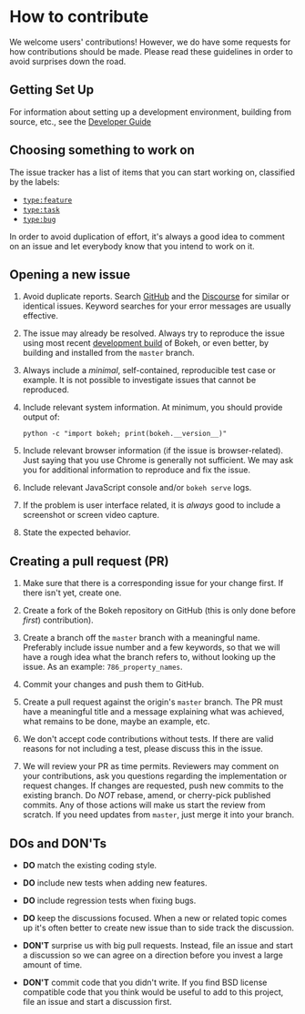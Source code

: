 # How to contribute

We welcome users' contributions! However, we do have some requests for how contributions
should be made. Please read these guidelines in order to avoid surprises down the road.

## Getting Set Up

For information about setting up a development environment, building from source, etc., 
see the [Developer Guide](https://bokeh.pydata.org/en/latest/docs/dev_guide.html)

## Choosing something to work on

The issue tracker has a list of items that you can start working on, classified by the labels:

* [`type:feature`](https://github.com/bokeh/bokeh/labels/type:%20feature)
* [`type:task`](https://github.com/bokeh/bokeh/labels/type:%20task)
* [`type:bug`](https://github.com/bokeh/bokeh/labels/type:%20bug)

In order to avoid duplication of effort, it's always a good idea to comment on an issue
and let everybody know that you intend to work on it.

## Opening a new issue

1. Avoid duplicate reports. Search [GitHub](https://github.com/bokeh/bokeh/issues) and
   the [Discourse](https://discourse.bokeh.org) for similar or identical issues. Keyword 
   searches for your error messages are usually effective.

2. The issue may already be resolved. Always try to reproduce the issue using most recent
   [development build](http://bokeh.pydata.org/docs/installation.html#developer-builds) of
   Bokeh, or even better, by building and installed from the `master` branch.

3. Always include a *minimal*, self-contained, reproducible test case or example. It is not
   possible to investigate issues that cannot be reproduced. 

4. Include relevant system information. At minimum, you should provide output of:

      `python -c "import bokeh; print(bokeh.__version__)"`

5. Include relevant browser information (if the issue is browser-related). Just saying that you
   use Chrome is generally not sufficient. We may ask you for additional information to
   reproduce and fix the issue.

6. Include relevant JavaScript console and/or `bokeh serve` logs.

7. If the problem is user interface related, it is *always* good to include a screenshot or 
   screen video capture.

8. State the expected behavior.

## Creating a pull request (PR)

1. Make sure that there is a corresponding issue for your change first. If there isn't yet,
   create one.

2. Create a fork of the Bokeh repository on GitHub (this is only done before *first*) contribution).

3. Create a branch off the `master` branch with a meaningful name. Preferably include issue number
   and a few keywords, so that we will have a rough idea what the branch refers to, without looking
   up the issue. As an example: `786_property_names`.

4. Commit your changes and push them to GitHub.

5. Create a pull request against the origin's `master` branch. The PR must have a meaningful title
   and a message explaining what was achieved, what remains to be done, maybe an example, etc.

6. We don't accept code contributions without tests. If there are valid reasons for not including a
   test, please discuss this in the issue.

7. We will review your PR as time permits. Reviewers may comment on your contributions, ask
   you questions regarding the implementation or request changes. If changes are requested, push 
   new commits to the existing branch. Do *NOT* rebase, amend, or cherry-pick published commits. 
   Any of those actions will make us start the review from scratch. If you need updates from `master`, 
   just merge it into your branch.

## DOs and DON'Ts

* **DO** match the existing coding style.

* **DO** include new tests when adding new features.

* **DO** include regression tests when fixing bugs.

* **DO** keep the discussions focused. When a new or related topic comes up it's often better to
  create new issue than to side track the discussion.

* **DON'T** surprise us with big pull requests. Instead, file an issue and start a discussion so we
  can agree on a direction before you invest a large amount of time.

* **DON'T** commit code that you didn't write. If you find BSD license compatible code that you
  think would be useful to add to this project, file an issue and start a discussion first.
